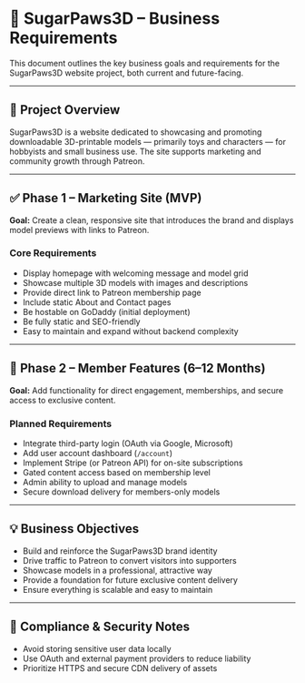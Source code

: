 # 📌 SugarPaws3D – Business Requirements

This document outlines the key business goals and requirements for the SugarPaws3D website project, both current and future-facing.

---

## 🎯 Project Overview

SugarPaws3D is a website dedicated to showcasing and promoting downloadable 3D-printable models — primarily toys and characters — for hobbyists and small business use. The site supports marketing and community growth through Patreon.

---

## ✅ Phase 1 – Marketing Site (MVP)

**Goal:** Create a clean, responsive site that introduces the brand and displays model previews with links to Patreon.

### Core Requirements

- Display homepage with welcoming message and model grid
- Showcase multiple 3D models with images and descriptions
- Provide direct link to Patreon membership page
- Include static About and Contact pages
- Be hostable on GoDaddy (initial deployment)
- Be fully static and SEO-friendly
- Easy to maintain and expand without backend complexity

---

## 🚀 Phase 2 – Member Features (6–12 Months)

**Goal:** Add functionality for direct engagement, memberships, and secure access to exclusive content.

### Planned Requirements

- Integrate third-party login (OAuth via Google, Microsoft)
- Add user account dashboard (`/account`)
- Implement Stripe (or Patreon API) for on-site subscriptions
- Gated content access based on membership level
- Admin ability to upload and manage models
- Secure download delivery for members-only models

---

## 💡 Business Objectives

- Build and reinforce the SugarPaws3D brand identity
- Drive traffic to Patreon to convert visitors into supporters
- Showcase models in a professional, attractive way
- Provide a foundation for future exclusive content delivery
- Ensure everything is scalable and easy to maintain

---

## 🔐 Compliance & Security Notes

- Avoid storing sensitive user data locally
- Use OAuth and external payment providers to reduce liability
- Prioritize HTTPS and secure CDN delivery of assets
